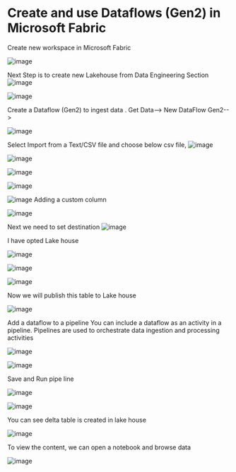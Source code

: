# Create and use Dataflows (Gen2) in Microsoft Fabric

Create new workspace in Microsoft Fabric

![image](https://github.com/user-attachments/assets/9a20f44f-ed94-4db5-aeac-1e9e8402a47b)

Next Step is to create new Lakehouse from Data Engineering Section
![image](https://github.com/user-attachments/assets/5741b684-455d-4b8d-b84a-fdb852a43e94)

![image](https://github.com/user-attachments/assets/8db0e490-f2ae-4172-853e-d2f24fede953)

Create a Dataflow (Gen2) to ingest data  . Get Data--> New DataFlow Gen2-->

![image](https://github.com/user-attachments/assets/513dacb8-3af9-4362-a7fb-f0c3257722ff)

Select Import from a Text/CSV file and choose below csv file,
![image](https://github.com/user-attachments/assets/5472781e-25c0-4bc9-9592-ea0463b1559b)


![image](https://github.com/user-attachments/assets/fcc202ea-39fe-40dd-beba-ac07c437cec9)

![image](https://github.com/user-attachments/assets/8c8520d8-a623-4b69-922f-92940eb22f91)


![image](https://github.com/user-attachments/assets/f9e9e63f-78be-4d61-a797-3c3cc1cb87d0)

![image](https://github.com/user-attachments/assets/3c3df762-82dc-4260-8289-acd8782d74b1)
Adding a custom column

![image](https://github.com/user-attachments/assets/01e2a485-37b0-406d-bc40-58e68748495b)

Next we need to set destination ![image](https://github.com/user-attachments/assets/a2062204-716c-47a3-9fbe-7288546fa495)

I have opted Lake house

![image](https://github.com/user-attachments/assets/f631c503-3ef8-4280-b574-d223c93f3c1b)

![image](https://github.com/user-attachments/assets/28fc70cb-d5ea-425e-b1f8-08d2e91a788d)


![image](https://github.com/user-attachments/assets/4c614b0f-00c1-4020-93eb-bbc62eaa8557)

Now we will publish this table to Lake house

![image](https://github.com/user-attachments/assets/aa297221-4983-44d4-8f57-1b32e7a6d810)


Add a dataflow to a pipeline
You can include a dataflow as an activity in a pipeline. Pipelines are used to orchestrate data ingestion and processing activities

![image](https://github.com/user-attachments/assets/7469174f-e74c-4bbd-b2f0-7fa40dc4c1d8)

![image](https://github.com/user-attachments/assets/c6b2dbc3-aad4-4be6-b3d5-864cd2600b45)

Save and Run pipe line

![image](https://github.com/user-attachments/assets/296aeae3-e1f1-44ae-937a-56e084be78f4)

![image](https://github.com/user-attachments/assets/171aa81c-f351-4ad9-9aff-9ab500c63c56)


You can see delta table is created in lake house

![image](https://github.com/user-attachments/assets/783d7802-7415-4cf6-bb3c-ce4a58847071)

To view the content, we can open a notebook and browse data


![image](https://github.com/user-attachments/assets/de9246b1-4501-4513-b4e5-eee8364c99d3)

